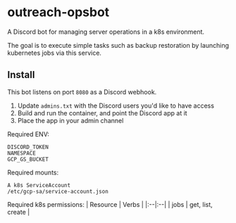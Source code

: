 # outreach-opsbot
A Discord bot for managing server operations in a k8s environment.  

The goal is to execute simple tasks such as backup restoration by launching kubernetes jobs via this service.


## Install
This bot listens on port `8080` as a Discord webhook.

1. Update `admins.txt` with the Discord users you'd like to have access
1. Build and run the container, and point the Discord app at it
3. Place the app in your admin channel

Required ENV:
```
DISCORD_TOKEN
NAMESPACE
GCP_GS_BUCKET
```

Required mounts:
```
A k8s ServiceAccount
/etc/gcp-sa/service-account.json
```

Required k8s permissions:
| Resource | Verbs |
|:--|:--|
| jobs | get, list, create |
